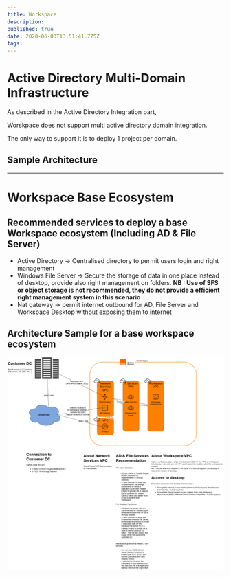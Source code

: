 ```yaml
---
title: Workspace
description: 
published: true
date: 2020-06-03T13:51:41.775Z
tags: 
---
```


# Active Directory Multi-Domain Infrastructure

As described in the Active Directory Integration part,

 

Worskpace does not support multi active directory domain integration.

 

The only way to support it is to deploy 1 project per domain.

 

## Sample Architecture


---


# Workspace Base Ecosystem


## Recommended services to deploy a base Workspace ecosystem (Including AD & File Server)

- Active Directory → Centralised directory to permit users login and right management
- Windows File Server → Secure the storage of data in one place instead of desktop, provide also right management on folders.
  **NB : Use of SFS or object storage is not recommended, they do not provide a efficient right management system in this scenario**
- Nat gateway → permit internet outbound for AD, File Server and Workspace Desktop without exposing them to internet

## Architecture Sample for a base workspace ecosystem
![img](https://github.com/FlexibleEngineCloud/wiki-doc/blob/master/uploads/workspace_base_ecosystem.png?raw=true)


